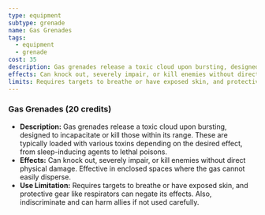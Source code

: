 ```yaml
---
type: equipment
subtype: grenade
name: Gas Grenades
tags:
  - equipment
  - grenade
cost: 35
description: Gas grenades release a toxic cloud upon bursting, designed to incapacitate or kill those within its range. These are typically loaded with various toxins depending on the desired effect, from sleep-inducing agents to lethal poisons.
effects: Can knock out, severely impair, or kill enemies without direct physical damage. Effective in enclosed spaces where the gas cannot easily disperse.
limits: Requires targets to breathe or have exposed skin, and protective gear like respirators can negate its effects. Also, indiscriminate and can harm allies if not used carefully.
---
```

### Gas Grenades (20 credits)

- **Description:** Gas grenades release a toxic cloud upon bursting, designed to incapacitate or kill those within its range. These are typically loaded with various toxins depending on the desired effect, from sleep-inducing agents to lethal poisons.
- **Effects:** Can knock out, severely impair, or kill enemies without direct physical damage. Effective in enclosed spaces where the gas cannot easily disperse.
- **Use Limitation:** Requires targets to breathe or have exposed skin, and protective gear like respirators can negate its effects. Also, indiscriminate and can harm allies if not used carefully.
